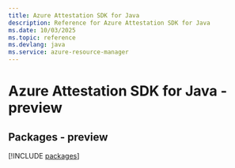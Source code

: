```yaml
---
title: Azure Attestation SDK for Java
description: Reference for Azure Attestation SDK for Java
ms.date: 10/03/2025
ms.topic: reference
ms.devlang: java
ms.service: azure-resource-manager
---
```

# Azure Attestation SDK for Java - preview
## Packages - preview
[!INCLUDE [packages](attestation-index.md)]